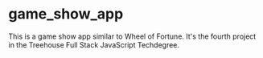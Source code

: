 # game_show_app
This is a game show app similar to Wheel of Fortune.  It's the fourth project in the Treehouse Full Stack JavaScript Techdegree. 